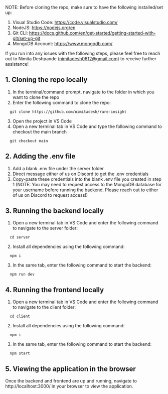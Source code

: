 NOTE: Before cloning the repo, make sure to have the following installed/set up:

1. Visual Studio Code: https://code.visualstudio.com/
2. NodeJS: https://nodejs.org/en
3. Git CLI: https://docs.github.com/en/get-started/getting-started-with-git/set-up-git
4. MongoDB Account: https://www.mongodb.com/

If you run into any issues with the following steps, please feel free to reach out to Nimita Deshpande (nimitadesh0612@gmail.com) to receive further assistance!

## 1. Cloning the repo locally

1. In the terminal/command prompt, navigate to the folder in which you want to clone the repo
2. Enter the following command to clone the repo:

```
  git clone https://github.com/nimitadesh/rare-insight
```

3. Open the project in VS Code
4. Open a new terminal tab in VS Code and type the following command to checkout the main branch

```
  git checkout main
```

## 2. Adding the .env file

1. Add a blank .env file under the server folder
2. Direct message either of us on Discord to get the .env credentials
3. Copy-paste these credentials into the blank .env file you created in step 1 (NOTE: You may need to request access to the MongoDB database for your username before running the backend. Please reach out to either of us on Discord to request access!)

## 3. Running the backend locally

1. Open a new terminal tab in VS Code and enter the following command to navigate to the server folder:

```
  cd server
```

2. Install all dependencies using the following command:

```
  npm i
```

3. In the same tab, enter the following command to start the backend:

```
  npm run dev
```

## 4. Running the frontend locally

1. Open a new terminal tab in VS Code and enter the following command to navigate to the client folder:

```
  cd client
```

2. Install all dependencies using the following command:

```
  npm i
```

3. In the same tab, enter the following command to start the backend:

```
  npm start
```

## 5. Viewing the application in the browser

Once the backend and frontend are up and running, navigate to http://localhost:3000/ in your browser to view the application.
